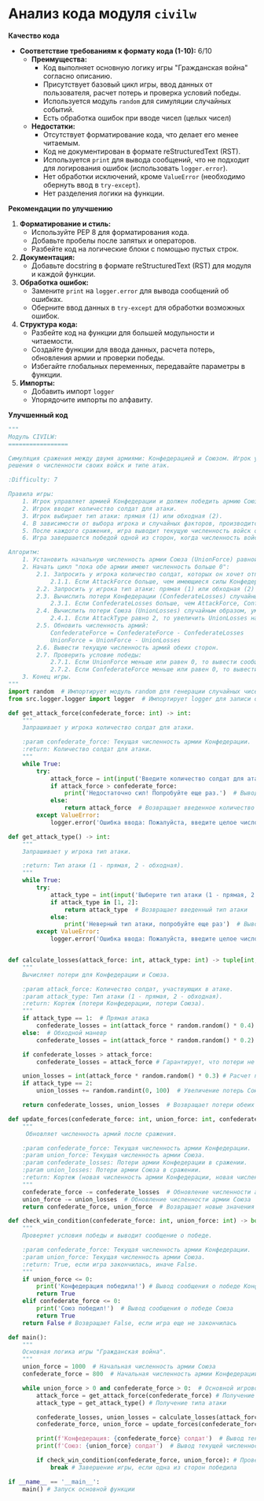 # Анализ кода модуля `civilw`

**Качество кода**

-   **Соответствие требованиям к формату кода (1-10):** 6/10
    -   **Преимущества:**
        -   Код выполняет основную логику игры "Гражданская война" согласно описанию.
        -   Присутствует базовый цикл игры, ввод данных от пользователя, расчет потерь и проверка условий победы.
        -   Используется модуль `random` для симуляции случайных событий.
        -   Есть обработка ошибок при вводе чисел (целых чисел)
    -   **Недостатки:**
        -   Отсутствует форматирование кода, что делает его менее читаемым.
        -   Код не документирован в формате reStructuredText (RST).
        -   Используется `print` для вывода сообщений, что не подходит для логирования ошибок (использовать `logger.error`).
        -   Нет обработки исключений, кроме `ValueError` (необходимо обернуть ввод в `try-except`).
        -   Нет разделения логики на функции.

**Рекомендации по улучшению**

1.  **Форматирование и стиль:**
    -   Используйте PEP 8 для форматирования кода.
    -   Добавьте пробелы после запятых и операторов.
    -   Разбейте код на логические блоки с помощью пустых строк.
2.  **Документация:**
    -   Добавьте docstring в формате reStructuredText (RST) для модуля и каждой функции.
3.  **Обработка ошибок:**
    -   Замените `print` на `logger.error` для вывода сообщений об ошибках.
    -   Оберните ввод данных в `try-except` для обработки возможных ошибок.
4.  **Структура кода:**
    -   Разбейте код на функции для большей модульности и читаемости.
    -   Создайте функции для ввода данных, расчета потерь, обновления армии и проверки победы.
    -   Избегайте глобальных переменных, передавайте параметры в функции.
5.  **Импорты:**
    - Добавить импорт `logger`
    - Упорядочите импорты по алфавиту.

**Улучшенный код**

```python
"""
Модуль CIVILW:
=================

Симуляция сражения между двумя армиями: Конфедерацией и Союзом. Игрок управляет Конфедерацией и принимает
решения о численности своих войск и типе атак.

:Difficulty: 7

Правила игры:
    1. Игрок управляет армией Конфедерации и должен победить армию Союза.
    2. Игрок вводит количество солдат для атаки.
    3. Игрок выбирает тип атаки: прямая (1) или обходная (2).
    4. В зависимости от выбора игрока и случайных факторов, производится расчет потерь для обеих сторон.
    5. После каждого сражения, игра выводит текущую численность войск обеих сторон.
    6. Игра завершается победой одной из сторон, когда численность войск противника становится равна или меньше 0.

Алгоритм:
    1. Установить начальную численность армии Союза (UnionForce) равной 1000 и армии Конфедерации (ConfederateForce) равной 800.
    2. Начать цикл "пока обе армии имеют численность больше 0":
        2.1. Запросить у игрока количество солдат, которых он хочет отправить в атаку (AttackForce).
            2.1.1. Если AttackForce больше, чем имеющиеся силы Конфедерации (ConfederateForce), то вывести сообщение "Недостаточно сил" и вернуться к началу шага 2.1
        2.2. Запросить у игрока тип атаки: прямая (1) или обходная (2) (AttackType).
        2.3. Вычислить потери Конфедерации (ConfederateLosses) случайным образом, умножив AttackForce на случайное число от 0 до 0.4 (для прямой атаки) или на случайное число от 0 до 0.2 (для обходного маневра).
            2.3.1. Если ConfederateLosses больше, чем AttackForce, ConfederateLosses установить равным AttackForce.
        2.4. Вычислить потери Союза (UnionLosses) случайным образом, умножив AttackForce на случайное число от 0 до 0.3.
            2.4.1. Если AttackType равно 2, то увеличить UnionLosses на случайное число от 0 до 100.
        2.5. Обновить численность армий:
            ConfederateForce = ConfederateForce - ConfederateLosses
            UnionForce = UnionForce - UnionLosses
        2.6. Вывести текущую численность армий обеих сторон.
        2.7. Проверить условие победы:
            2.7.1. Если UnionForce меньше или равен 0, то вывести сообщение "Конфедерация победила!" и закончить игру.
            2.7.2. Если ConfederateForce меньше или равен 0, то вывести сообщение "Союз победил!" и закончить игру.
    3. Конец игры.
"""
import random  # Импортирует модуль random для генерации случайных чисел
from src.logger.logger import logger  # Импортирует logger для записи ошибок

def get_attack_force(confederate_force: int) -> int:
    """
    Запрашивает у игрока количество солдат для атаки.

    :param confederate_force: Текущая численность армии Конфедерации.
    :return: Количество солдат для атаки.
    """
    while True:
        try:
            attack_force = int(input('Введите количество солдат для атаки (Конфедерация): '))  # Запрашивает ввод от пользователя
            if attack_force > confederate_force:
                print('Недостаточно сил! Попробуйте еще раз.')  # Выводит сообщение об ошибке
            else:
                return attack_force  # Возвращает введенное количество солдат
        except ValueError:
            logger.error('Ошибка ввода: Пожалуйста, введите целое число.')  # Логирует ошибку

def get_attack_type() -> int:
    """
    Запрашивает у игрока тип атаки.

    :return: Тип атаки (1 - прямая, 2 - обходная).
    """
    while True:
        try:
            attack_type = int(input('Выберите тип атаки (1 - прямая, 2 - обходная): '))  # Запрашивает ввод от пользователя
            if attack_type in [1, 2]:
                return attack_type  # Возвращает введенный тип атаки
            else:
                print('Неверный тип атаки, попробуйте еще раз')  # Выводит сообщение об ошибке
        except ValueError:
            logger.error('Ошибка ввода: Пожалуйста, введите целое число 1 или 2.')  # Логирует ошибку


def calculate_losses(attack_force: int, attack_type: int) -> tuple[int, int]:
    """
    Вычисляет потери для Конфедерации и Союза.

    :param attack_force: Количество солдат, участвующих в атаке.
    :param attack_type: Тип атаки (1 - прямая, 2 - обходная).
    :return: Кортеж (потери Конфедерации, потери Союза).
    """
    if attack_type == 1:  # Прямая атака
        confederate_losses = int(attack_force * random.random() * 0.4) # Расчет потерь Конфедерации при прямой атаке
    else:  # Обходной маневр
        confederate_losses = int(attack_force * random.random() * 0.2) # Расчет потерь Конфедерации при обходной атаке

    if confederate_losses > attack_force:
        confederate_losses = attack_force # Гарантирует, что потери не больше числа атакующих

    union_losses = int(attack_force * random.random() * 0.3) # Расчет потерь Союза
    if attack_type == 2:
        union_losses += random.randint(0, 100)  # Увеличение потерь Союза при обходной атаке

    return confederate_losses, union_losses  # Возвращает потери обеих сторон

def update_forces(confederate_force: int, union_force: int, confederate_losses: int, union_losses: int) -> tuple[int, int]:
    """
     Обновляет численность армий после сражения.

    :param confederate_force: Текущая численность армии Конфедерации.
    :param union_force: Текущая численность армии Союза.
    :param confederate_losses: Потери армии Конфедерации в сражении.
    :param union_losses: Потери армии Союза в сражении.
    :return: Кортеж (новая численность армии Конфедерации, новая численность армии Союза).
    """
    confederate_force -= confederate_losses  # Обновление численности армии Конфедерации
    union_force -= union_losses  # Обновление численности армии Союза
    return confederate_force, union_force  # Возвращает новые значения численности

def check_win_condition(confederate_force: int, union_force: int) -> bool:
    """
    Проверяет условия победы и выводит сообщение о победе.

    :param confederate_force: Текущая численность армии Конфедерации.
    :param union_force: Текущая численность армии Союза.
    :return: True, если игра закончилась, иначе False.
    """
    if union_force <= 0:
        print('Конфедерация победила!') # Вывод сообщения о победе Конфедерации
        return True
    elif confederate_force <= 0:
        print('Союз победил!')  # Вывод сообщения о победе Союза
        return True
    return False # Возвращает False, если игра еще не закончилась

def main():
    """
    Основная логика игры "Гражданская война".
    """
    union_force = 1000  # Начальная численность армии Союза
    confederate_force = 800  # Начальная численность армии Конфедерации

    while union_force > 0 and confederate_force > 0:  # Основной игровой цикл
        attack_force = get_attack_force(confederate_force) # Получение количества солдат для атаки
        attack_type = get_attack_type() # Получение типа атаки

        confederate_losses, union_losses = calculate_losses(attack_force, attack_type)  # Расчет потерь обеих сторон
        confederate_force, union_force = update_forces(confederate_force, union_force, confederate_losses, union_losses)  # Обновление численности армий

        print(f'Конфедерация: {confederate_force} солдат')  # Вывод текущей численности армии Конфедерации
        print(f'Союз: {union_force} солдат')  # Вывод текущей численности армии Союза

        if check_win_condition(confederate_force, union_force): # Проверка условия победы
            break # Завершение игры, если одна из сторон победила

if __name__ == '__main__':
    main() # Запуск основной функции
```